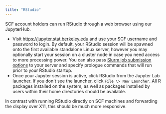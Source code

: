 ```yaml
---
title: "RStudio"
---
```

SCF account holders can run RStudio through a web browser using our
JupyterHub.

- Visit https://jupyter.stat.berkeley.edu and use your SCF username and
  password to login. By default, your RStudio session will be spawned onto
  the first available standalone Linux server, however you may optionally
  start your session on a cluster node in case you need access to more
  processing power. You can also pass [Slurm job submission options](../servers/cluster/submitting.md) to your server and specify prologue
  commands that will run prior to your RStudio startup.
- Once your Jupyter session is active, click RStudio from the Jupyter
  Lab launcher. If you don't see the launcher, click `File \> New
  Launcher`. All R packages installed on the system, as well as packages
  installed by users within their home directories should be available.

In contrast with running RStudio directly on SCF machines and forwarding
the display over X11, this should be much more responsive.
